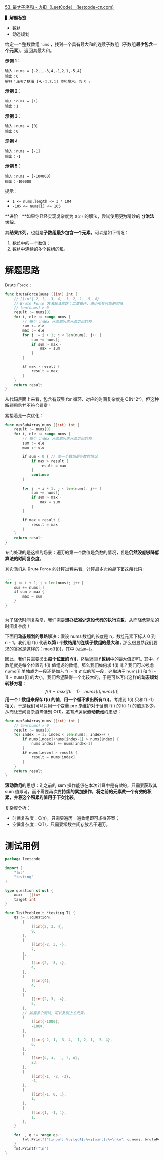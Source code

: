 [53. 最大子序和 - 力扣（LeetCode） (leetcode-cn.com)](https://leetcode-cn.com/problems/maximum-subarray/)

**▍解题标签**

* 数组
* 动态规划

给定一个整数数组 `nums` ，找到一个具有最大和的连续子数组（子数组**最少包含一个元素**），返回其最大和。

**示例 1：**

```
输入：nums = [-2,1,-3,4,-1,2,1,-5,4]
输出：6
解释：连续子数组 [4,-1,2,1] 的和最大，为 6 。
```

**示例 2：**

```
输入：nums = [1]
输出：1
```

**示例 3：**

```
输入：nums = [0]
输出：0
```

**示例 4：**

```
输入：nums = [-1]
输出：-1
```

**示例 5：**

```
输入：nums = [-100000]
输出：-100000
```

提示：

- `1 <= nums.length <= 3 * 104`
- `-105 <= nums[i] <= 105`

**进阶：**如果你已经实现复杂度为 `O(n)` 的解法，尝试使用更为精妙的 **分治法** 求解。

其**结果序列**，也就是**子数组最少包含一个元素**，可以是如下情况：

1. 数组中的一个数值；
2. 数组中连续的多个数组的和。

# 解题思路

Brute Force：

~~~go
func bruteForce(nums []int) int {
	// []int{-2, 1, -3, 4, -1, 2, 1, -5, 4}
	// Brute Force 方法解决思路：二重循环，遍历所有可能的和值
	// len(nums) > 0
	result := nums[0]
	for i, ele := range nums {
		// 每个 index 元素的历次元素之间的和
		sum := ele
		max := ele
		for j := i + 1; j < len(nums); j++ {
			sum += nums[j]
			if sum > max {
				max = sum
			}
		}

		if max > result {
			result = max
		}
	}
	return result
}
~~~

从代码层面上来看，包含有双层 for 循环，对应的时间复杂度是 O(N^2^)。但这种解题思路并不符合题意！

紧接着是一次优化：

~~~go
func maxSubArray(nums []int) int {
	result := nums[0]
	for i, ele := range nums {
		// 每个 index 元素的历次元素之间的和
		sum := ele
		max := ele
        
		if sum < 0 { // 第一个数值是负数的情况
			if max > result {
				result = max
			}
			continue
		}
		
        for j := i + 1; j < len(nums); j++ {
			sum += nums[j]
			if sum > max {
				max = sum
			}
		}

		if max > result {
			result = max
		}
	}
	return result
}
~~~

专门处理的是这样的场景：遍历的第一个数值是负数的情况，但是**仍然没能够降低算法的时间复杂度**。

其实我们从 Brute Force 的计算过程来看，计算最多次的是下面这段代码：

~~~go
...
for j := i + 1; j < len(nums); j++ {
    sum += nums[j]
    if sum > max {
        max = sum
    }
}
...
~~~

为了降低时间复杂度，我们需要**想办法减少这段代码的执行次数**，从而降低算法的时间复杂度！

下面用**动态规划的思路**解决：假设 nums 数组的长度是 n，数组元素下标从 0 到 n - 1。我们用 f(i) 代表**以第 i 个数结尾**的**连续子数组的最大和**，那么很显然我们要求的答案是这样的：max{f(i)}，其中 `0≤i≤n−1`。

因此，我们只需要求出**每个位置的 f(i)**，然后返回 **f 数组**中的最大值即可。其中，f 数组就是每个位置的 f(i) 值组成的数组。那么我们如何求 f(i) 呢？我们可以考虑 nums[i] 单独成为一段还是加入 f(i - 1) 对应的那一段，这取决于 nums[i] 和 f(i - 1) + nums[i] 的大小，我们希望获得一个比较大的，于是可以写出这样的**动态规划转移方程**：
$$
f(i) = max[f(i - 1) + nums[i], nums[i]]
$$
**用一个 f 数组来保存 f(i) 的值，用一个循环求出所有 f(i)**。考虑到 f(i) 只和 f(i-1) 相关，于是我们可以只用一个变量 pre 来维护对于当前 f(i) 的 f(i-1) 的值是多少，从而让空间复杂度降低到 O(1)，这有点类似**滚动数组**的思想：

~~~go
func maxSubArray(nums []int) int {
	// len(nums) > 0
	result := nums[0]
	for index := 1; index < len(nums); index++ {
		if nums[index]+nums[index-1] > nums[index] {
			nums[index] += nums[index-1]
		}
		if nums[index] > result {
			result = nums[index]
		}
	}
	return result
}
~~~

**滚动数组**的思想：让之前的 sum 操作能够在本次计算中是有效的，只需要获取其 sum 值即可，而不需要再次做**持续的累加操作**。**将之前的元素做一个有效的积累，并将这个积累的值用于下次比较**。

复杂度分析：

* 时间复杂度：O(n)，只需要遍历一遍数组即可求得答案；
* 空间复杂度：O(1)，只需要常数空间存放若干遍历。

# 测试用例

~~~go
package leetcode

import (
	"fmt"
	"testing"
)

type question struct {
	nums   []int
	target int
}

func TestProblem(t *testing.T) {
	qs := []question{
		{
			[]int{2, 3, 4},
			9,
		},
		{
			[]int{-2, 3, 4},
			7,
		},
		{
			[]int{2, -3, 4},
			4,
		},
		{
			[]int{4},
			4,
		},
		{
			[]int{2, 3, -4},
			5,
		},
		// 如需多个测试，可以复制上方元素。
		{
			[]int{-1000},
			-1000,
		},
		{
			[]int{-2, 1, -3, 4, -1, 2, 1, -5, 4},
			6,
		},
		{
			[]int{5, 4, -1, 7, 8},
			23,
		},
        {
			[]int{-1, -2, -3},
			-1,
		},
		{
			[]int{-1, 0, 1},
			1,
		},
		{
			[]int{1, -1, 1},
			1,
		},
	}

	for _, q := range qs {
		fmt.Printf("[input]:%v;[got]:%v;[want]:%v\n\n", q.nums, bruteForce(q.nums), q.target)
	}
	fmt.Printf("\n")
}
~~~

